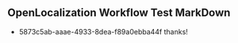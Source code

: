 ## OpenLocalization Workflow Test MarkDown
* 5873c5ab-aaae-4933-8dea-f89a0ebba44f thanks!

<!--HONumber=Aug16_HO1-->


